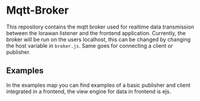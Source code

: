 # Mqtt-Broker
This repository contains the mqtt broker used for realtime data transmission between the lorawan listener and the frontend application.
Currently, the broker will be run on the users localhost, this can be changed by changing the host variable in `broker.js`. 
Same goes for connecting a client or publisher.

## Examples
In the examples map you can find examples of a basic publisher and client integrated in a frontend, the view engine for data in frontend is ejs.

